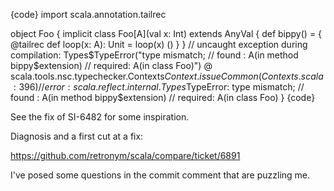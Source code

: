 {code}
import scala.annotation.tailrec

object Foo {
  implicit class Foo[A](val x: Int) extends AnyVal {
    def bippy() = {
      @tailrec def loop(x: A): Unit = loop(x)
      ()
    }
  }
  // uncaught exception during compilation: Types$TypeError("type mismatch;
  //  found   : A(in method bippy$extension)
  //  required: A(in class Foo)") @ scala.tools.nsc.typechecker.Contexts$Context.issueCommon(Contexts.scala:396)
  // error: scala.reflect.internal.Types$TypeError: type mismatch;
  //  found   : A(in method bippy$extension)
  //  required: A(in class Foo)
}
{code}

See the fix of SI-6482 for some inspiration.

Diagnosis and a first cut at a fix:

 https://github.com/retronym/scala/compare/ticket/6891

I've posed some questions in the commit comment that are puzzling me.
